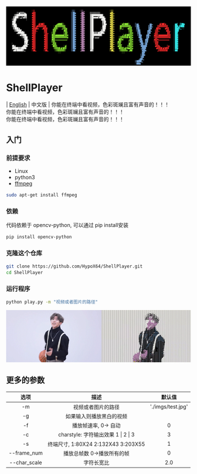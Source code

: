![image](./imgs/logo_char.png)
# ShellPlayer
| [English](./README.md)  | 中文版 |
你能在终端中看视频，色彩斑斓且富有声音的！！！<br>
你能在终端中看视频，色彩斑斓且富有声音的！！！<br>
你能在终端中看视频，色彩斑斓且富有声音的！！！<br>

## 入门
### 前提要求
* Linux
* python3
* [ffmpeg](http://ffmpeg.org/)
```bash
sudo apt-get install ffmpeg
```
### 依赖
代码依赖于 opencv-python, 可以通过 pip install安装
```bash
pip install opencv-python
```
### 克隆这个仓库
```bash
git clone https://github.com/HypoX64/ShellPlayer.git
cd ShellPlayer
```
### 运行程序
```bash
python play.py -m "视频或者图片的路径"
```
![image](./imgs/kun.gif)<br>
## 更多的参数

|    选项    |        描述         |                 默认值                 |
| :----------: | :------------------------: | :-------------------------------------: |
|  -m | 视频或者图片的路径 |                    './imgs/test.jpg'                    |
| -g | 如果输入则播放黑白的视频 |  |
|    -f    |    播放帧速率, 0-> 自动    |            0 |
| -c | charstyle: 字符输出效果    1 \| 2 \| 3 | 3 |
| -s | 终端尺寸, 1:80X24  2:132X43  3:203X55 |                 1          |
|    --frame_num    |    播放总帧数   0->播放所有的帧    |                 0                  |
| --char_scale | 字符长宽比 | 2.0 |


